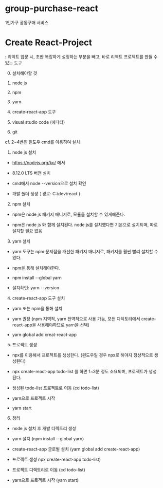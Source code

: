 # group-purchase-react
1인가구 공동구매 서비스

# Create React-Project
<create-react-app>

 : 리액트 입문 시, 초반 복잡하게 설정하는 부분을 빼고, 바로 리액트 프로젝트를 만들 수 있는 도구

0. 설치해야할 것

1. node js

2. npm

3. yarn

4. create-react-app 도구

5. visual studio code (에디터)

6. git

cf. 2~4번은 윈도우 cmd를 이용하여 설치


1. node js 설치

 - https://nodejs.org/ko/ 에서

 - 8.12.0 LTS 버전 설치

 - cmd에서 node --version으로 설치 확인

 - 개발 폴더 생성 ( 경로: C:\dev\react )

2. npm 설치

 - npm은 node js 패키지 매니저로, 모듈을 설치할 수 있게해준다.

 - npm은 node js 와 함께 설치된다. node js를 설치했다면 기본으로 설치되며, 따로 설치할 필요 없음

3. yarn 설치

 - yarn 도구는 npm 문제점을 개선한 패키지 매니저로, 패키지를 훨씬 빨리 설치할 수 있다.

 - npm을 통해 설치해야한다.

 - npm install --global yarn

 - 설치확인: yarn --version

4. create-react-app 도구 설치

 - yarn 또는 npm을 통해 설치

 - yarn 권장 (npm 지역적, yarn 전역적으로 사용 가능, 모든 디렉토리에서 create-react-app을 사용해야하므로 yarn을 선택)

 - yarn global add creat-react-app

5. 프로젝트 생성

 - npx를 이용해서 프로젝트를 생성한다. (윈도우일 경우 npx로 해야지 정상적으로 생성된다)

 - npx create-react-app todo-list 를 하면 1~3분 정도 소요되며, 프로젝트가 생성된다.

 - 생성된 todo-list 프로젝트로 이동 (cd todo-list)

 - yarn으로 프로젝트 시작

 - yarn start 

6. 정리

 - node js 설치 후 개발 디렉토리 생성

 - yarn 설치 (npm install --global yarn)

 - create-react-app 글로벌 설치 (yarn global add create-react-app)

 - 프로젝트 생성 npx create-react-app todo-list)

 - 프로젝트 디렉토리로 이동 (cd todo-list)

 - yarn으로 프로젝트 시작 (yarn start)
